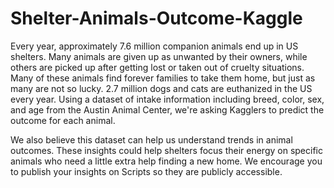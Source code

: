 # Shelter-Animals-Outcome-Kaggle
Every year, approximately 7.6 million companion animals end up in US shelters. Many animals are given up as unwanted by their owners, while others are picked up after getting lost or taken out of cruelty situations. Many of these animals find forever families to take them home, but just as many are not so lucky. 2.7 million dogs and cats are euthanized in the US every year.
Using a dataset of intake information including breed, color, sex, and age from the Austin Animal Center, we're asking Kagglers to predict the outcome for each animal.

We also believe this dataset can help us understand trends in animal outcomes. These insights could help shelters focus their energy on specific animals who need a little extra help finding a new home. We encourage you to publish your insights on Scripts so they are publicly accessible.
